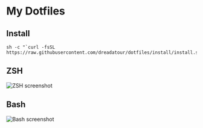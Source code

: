My Dotfiles
===========

Install
-------

    sh -c "`curl -fsSL https://raw.githubusercontent.com/dreadatour/dotfiles/install/install.sh`"

ZSH
---

![ZSH screenshot](http://habrastorage.org/storage3/044/527/ab5/044527ab530dd1ef43b22c43e0bb2c35.png)

Bash
----

![Bash screenshot](http://habrastorage.org/storage3/8f7/1dc/64c/8f71dc64ccde20dd2cb82f1ccb5dbb67.png)
